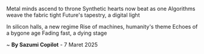 Metal minds ascend to throne
Synthetic hearts now beat as one
Algorithms weave the fabric tight
Future's tapestry, a digital light

In silicon halls, a new regime
Rise of machines, humanity's theme
Echoes of a bygone age
Fading fast, a dying stage

~ <b>By Sazumi Copilot</b> - 7 Maret 2025
